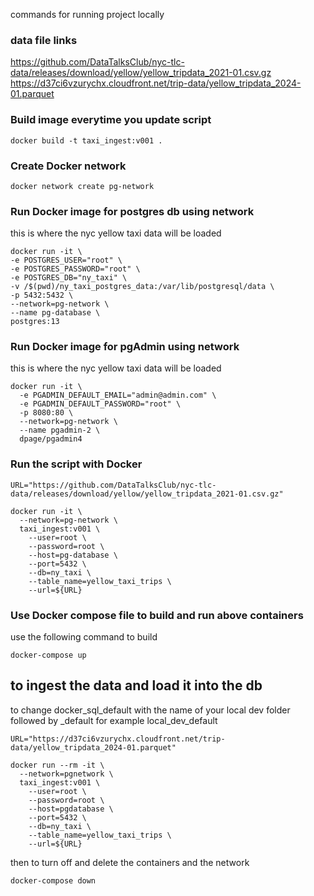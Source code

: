 commands for running project locally


### data file links
https://github.com/DataTalksClub/nyc-tlc-data/releases/download/yellow/yellow_tripdata_2021-01.csv.gz
https://d37ci6vzurychx.cloudfront.net/trip-data/yellow_tripdata_2024-01.parquet

### Build image everytime you update script
```
docker build -t taxi_ingest:v001 .
```

### Create Docker network
```
docker network create pg-network
```

### Run Docker image for postgres db using network
this is where the nyc yellow taxi data will be loaded
```
docker run -it \
-e POSTGRES_USER="root" \
-e POSTGRES_PASSWORD="root" \
-e POSTGRES_DB="ny_taxi" \
-v /$(pwd)/ny_taxi_postgres_data:/var/lib/postgresql/data \
-p 5432:5432 \
--network=pg-network \
--name pg-database \
postgres:13   
```

### Run Docker image for pgAdmin using network
this is where the nyc yellow taxi data will be loaded
```
docker run -it \
  -e PGADMIN_DEFAULT_EMAIL="admin@admin.com" \
  -e PGADMIN_DEFAULT_PASSWORD="root" \
  -p 8080:80 \
  --network=pg-network \
  --name pgadmin-2 \
  dpage/pgadmin4
```

### Run the script with Docker 

```
URL="https://github.com/DataTalksClub/nyc-tlc-data/releases/download/yellow/yellow_tripdata_2021-01.csv.gz"

docker run -it \
  --network=pg-network \
  taxi_ingest:v001 \
    --user=root \
    --password=root \
    --host=pg-database \
    --port=5432 \
    --db=ny_taxi \
    --table_name=yellow_taxi_trips \
    --url=${URL}
```

### Use Docker compose file to build and run above containers
use the following command to build
```
docker-compose up
```

## to ingest the data and load it into the db 
to change docker_sql_default with the name of your local dev folder followed by _default for example local_dev_default
```
URL="https://d37ci6vzurychx.cloudfront.net/trip-data/yellow_tripdata_2024-01.parquet"

docker run --rm -it \
  --network=pgnetwork \
  taxi_ingest:v001 \
    --user=root \
    --password=root \
    --host=pgdatabase \
    --port=5432 \
    --db=ny_taxi \
    --table_name=yellow_taxi_trips \
    --url=${URL}
```

then to turn off and delete the containers and the network
```
docker-compose down
```